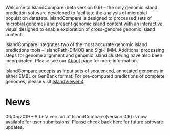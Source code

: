 Welcome to IslandCompare (beta version 0.9) – the only genomic island prediction software developed to facilitate the analysis of microbial population datasets. IslandCompare is designed to processed sets of microbial genomes and present genomic island content with an interactive visual designed to enable exploration of cross-genome genomic island content.

IslandCompare integrates two of the most accurate genomic island predictions tools – IslandPath-DIMOB and Sigi-HMM. Additional processing steps for genome alignment and genomic island clustering have also been incorporated. Please see our [About](#/about) page for more information.

IslandCompare accepts as input sets of sequenced, annotated genomes in either EMBL or GenBank format. For pre-computed predictions of complete genomes, please visit [IslandViewer 4](http://www.pathogenomics.sfu.ca/islandviewer/browse/).

# News

06/05/2019 – A beta version of IslandCompare (version 0.9) is now available for user submissions! Please check back here for future software updates. 
